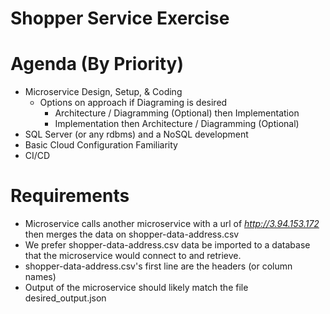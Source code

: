 Shopper Service Exercise
=====================


# Agenda (By Priority)
* Microservice Design, Setup, & Coding
    * Options on approach if Diagraming is desired
        * Architecture / Diagramming (Optional) then Implementation
        * Implementation then Architecture / Diagramming (Optional)
* SQL Server (or any rdbms) and a NoSQL development
* Basic Cloud Configuration Familiarity
* CI/CD

# Requirements
* Microservice calls another microservice with a url of *http://3.94.153.172* then merges the data on shopper-data-address.csv
* We prefer shopper-data-address.csv data be imported to a database that the microservice would connect to and retrieve.
* shopper-data-address.csv's first line are the headers (or column names)
* Output of the microservice should likely match the file desired_output.json
